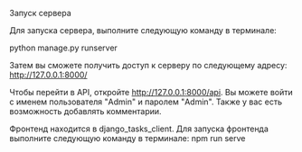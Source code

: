 Запуск сервера

Для запуска сервера, выполните следующую команду в терминале:

python manage.py runserver

Затем вы сможете получить доступ к серверу по следующему адресу: http://127.0.0.1:8000/

Чтобы перейти в API, откройте http://127.0.0.1:8000/api. Вы можете войти с именем пользователя "Admin" и паролем "Admin".
Также у вас есть возможность добавлять комментарии.

Фронтенд находится в django_tasks_client. Для запуска фронтенда выполните следующую команду в терминале:
npm run serve
